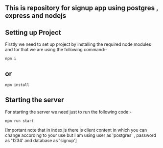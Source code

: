 ## This is repository for signup app using postgres , express and nodejs
## Setting up Project
Firstly we need to set up project by installing the required node modules and for that we are using the following command:-
```
npm i
```
## or
```
npm install
```
## Starting the server 
For starting the server we need just to run the following code:-
```
npm run start
```

[Important note that in index.js there is client content in which you can change according to your use but I am using user as 'postgres' , password as '1234' and database as 'signup']